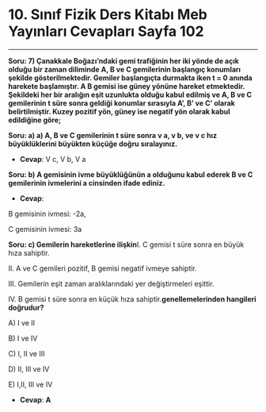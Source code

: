 # 10. Sınıf Fizik Ders Kitabı Meb Yayınları Cevapları Sayfa 102

---

**Soru: 7) Çanakkale Boğazı’ndaki gemi trafiğinin her iki yönde de açık olduğu bir zaman diliminde A, B ve C gemilerinin başlangıç konumları şekilde gösterilmektedir. Gemiler başlangıçta durmakta iken t = 0 anında harekete başlamıştır. A B gemisi ise güney yönüne hareket etmektedir. Şekildeki her bir aralığın eşit uzunlukta olduğu kabul edilmiş ve A, B ve C gemilerinin t süre sonra geldiği konumlar sırasıyla A’, B’ ve C’ olarak belirtilmiştir. Kuzey pozitif yön, güney ise negatif yön olarak kabul edildiğine göre;**

**Soru: a) a) A, B ve C gemilerinin t süre sonra ν a, ν b, ve ν c hız büyüklüklerini büyükten küçüğe doğru sıralayınız.**

-   **Cevap**: V c, V b, V a

**Soru: b) A gemisinin ivme büyüklüğünün a olduğunu kabul ederek B ve C gemilerinin ivmelerini a cinsinden ifade ediniz.**

-   **Cevap**:

B gemisinin ivmesi: -2a,

 C gemisinin ivmesi: 3a

**Soru: c) Gemilerin hareketlerine ilişkin**I. C gemisi t süre sonra en büyük hıza sahiptir.

 II. A ve C gemileri pozitif, B gemisi negatif ivmeye sahiptir.

 III. Gemilerin eşit zaman aralıklarındaki yer değiştirmeleri eşittir.

 IV. B gemisi t süre sonra en küçük hıza sahiptir.**genellemelerinden hangileri doğrudur?**

A) I ve II

 B) I ve IV

 C) I, II ve III

 D) II, III ve IV

 E) I,II, III ve IV

-   **Cevap**: **A**